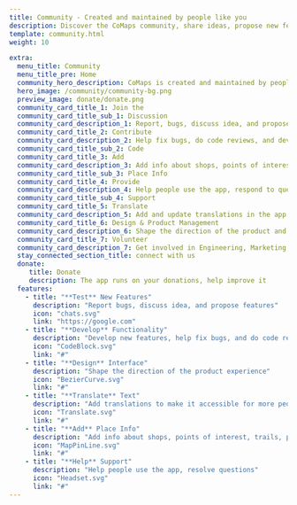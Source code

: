 ```yaml
---
title: Community - Created and maintained by people like you
description: Discover the CoMaps community, share ideas, propose new features, contribute code, provide support, translate, do marketing, design, and shape the product.
template: community.html
weight: 10

extra:
  menu_title: Community
  menu_title_pre: Home
  community_hero_description: CoMaps is created and maintained by people like you
  hero_image: /community/community-bg.png
  preview_image: donate/donate.png
  community_card_title_1: Join the
  community_card_title_sub_1: Discussion
  community_card_description_1: Report, bugs, discuss idea, and propose features
  community_card_title_2: Contribute 
  community_card_description_2: Help fix bugs, do code reviews, and develop new features.
  community_card_title_sub_2: Code
  community_card_title_3: Add 
  community_card_description_3: Add info about shops, points of interest, trails, public transport to OpenStreetMap
  community_card_title_sub_3: Place Info
  community_card_title_4: Provide 
  community_card_description_4: Help people use the app, respond to questions on ":" Telegram, Instagram, Facebook, X (Twitter), Reddit, LinkedIn, Mastodon, Matrix
  community_card_title_sub_4: Support
  community_card_title_5: Translate
  community_card_description_5: Add and update translations in the app's interface, app stores and this website.
  community_card_title_6: Design & Product Management
  community_card_description_6: Shape the direction of the product and the user experience
  community_card_title_7: Volunteer
  community_card_description_7: Get involved in Engineering, Marketing, Product/Design, or Support
  stay_connected_section_title: connect with us
  donate:
     title: Donate
     description: The app runs on your donations, help improve it
  features:
    - title: "**Test** New Features"
      description: "Report bugs, discuss idea, and propose features"
      icon: "chats.svg"
      link: "https://google.com"
    - title: "**Develop** Functionality"
      description: "Develop new features, help fix bugs, and do code reviews"
      icon: "CodeBlock.svg"
      link: "#"
    - title: "**Design** Interface"
      description: "Shape the direction of the product experience"
      icon: "BezierCurve.svg"
      link: "#"
    - title: "**Translate** Text"
      description: "Add translations to make it accessible for more people around the world"
      icon: "Translate.svg"
      link: "#"
    - title: "**Add** Place Info"
      description: "Add info about shops, points of interest, trails, public transport to OpenStreetMap"
      icon: "MapPinLine.svg"
      link: "#"
    - title: "**Help** Support"
      description: "Help people use the app, resolve questions"
      icon: "Headset.svg"
      link: "#"
---
```


